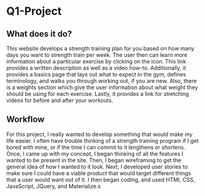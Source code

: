 # Q1-Project

## What does it do?
This website develops a strength training plan for you based on how many days you want to strength train per week.  The user then can learn more information about a particular exercise by clicking on the icon.  This link provides a written description as well as a video how-to.  Additionally, it provides a basics page that lays out what to expect in the gym, defines terminology, and walks you through working out, if you are new.  Also, there is a weights section which give the user information about what weight they should be using for each exercise.  Lastly, it provides a link for stretching videos for before and after your workouts.  
## Workflow
For this project, I really wanted to develop something that would make my life easier.  I often have trouble thinking of a strength training program if I get bored with mine, or if the time I can commit to it lengthens or shortens.  Once, I came up with my concept, I began thinking of all the features I wanted to be present in the site.  Then, I began wireframing to get the general idea of how I wanted to it look.  Next, I developed user stories to make sure I could have a viable product that would target different things that a user would want out of it.  I then began coding, and used HTMl, CSS, JavaScript, JQuery, and Materialize.s
